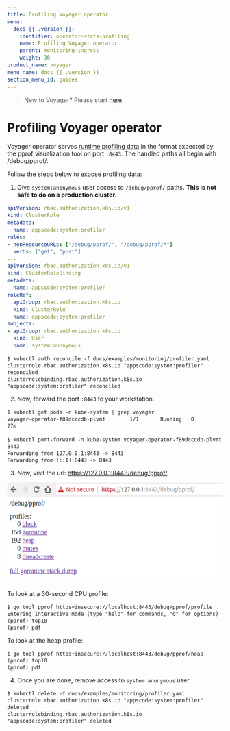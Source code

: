 ```yaml
---
title: Profiling Voyager operator
menu:
  docs_{{ .version }}:
    identifier: operator-stats-profiling
    name: Profiling Voyager operator
    parent: monitoring-ingress
    weight: 30
product_name: voyager
menu_name: docs_{{ .version }}
section_menu_id: guides
---
```

> New to Voyager? Please start [here](/docs/concepts/overview.md).

# Profiling Voyager operator

Voyager operator serves [runtime profiling data](https://golang.org/pkg/net/http/pprof/) in the format expected by the pprof visualization tool on port `:8443`. The handled paths all begin with /debug/pprof/.

Follow the steps below to expose profiling data:

1. Give `system:anonymous` user access to `/debug/pprof/` paths. **This is not safe to do on a production cluster.**

```yaml
apiVersion: rbac.authorization.k8s.io/v1
kind: ClusterRole
metadata:
  name: appscode:system:profiler
rules:
- nonResourceURLs: ["/debug/pprof/", "/debug/pprof/*"]
  verbs: ["get", "post"]
---
apiVersion: rbac.authorization.k8s.io/v1
kind: ClusterRoleBinding
metadata:
  name: appscode:system:profiler
roleRef:
  apiGroup: rbac.authorization.k8s.io
  kind: ClusterRole
  name: appscode:system:profiler
subjects:
- apiGroup: rbac.authorization.k8s.io
  kind: User
  name: system:anonymous
```

```console
$ kubectl auth reconcile -f docs/examples/monitoring/profiler.yaml
clusterrole.rbac.authorization.k8s.io "appscode:system:profiler" reconciled
clusterrolebinding.rbac.authorization.k8s.io "appscode:system:profiler" reconciled
```

2. Now, forward the port `:8443` to your workstation.

```
$ kubectl get pods -n kube-system | grep voyager
voyager-operator-f89dcccdb-plvmt        1/1       Running   0          27m

$ kubectl port-forward -n kube-system voyager-operator-f89dcccdb-plvmt 8443
Forwarding from 127.0.0.1:8443 -> 8443
Forwarding from [::1]:8443 -> 8443
```

3. Now, visit the url: https://127.0.0.1:8443/debug/pprof/

![operator-profiler](/docs/images/monitoring/operator-profiler.png)

To look at a 30-second CPU profile:

```console
$ go tool pprof https+insecure://localhost:8443/debug/pprof/profile
Entering interactive mode (type "help" for commands, "o" for options)
(pprof) top10
(pprof) pdf
```

To look at the heap profile:

```console
$ go tool pprof https+insecure://localhost:8443/debug/pprof/heap
(pprof) top10
(pprof) pdf
```

4. Once you are done, remove access to `system:anonymous` user.

```console
$ kubectl delete -f docs/examples/monitoring/profiler.yaml
clusterrole.rbac.authorization.k8s.io "appscode:system:profiler" deleted
clusterrolebinding.rbac.authorization.k8s.io "appscode:system:profiler" deleted
```
